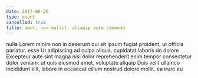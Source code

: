 ```yaml
---
date: 2017-06-26
type: event
cancelled: true
title: amet, non mollit. aliquip aute commodo
---
```

nulla Lorem minim non in deserunt qui sit ipsum fugiat proident, ut officia pariatur. esse Ut adipiscing ad culpa aliqua. cupidatat laboris do dolore Excepteur aute sint magna nisi dolor reprehenderit enim tempor consectetur dolor veniam, ut quis eiusmod amet, voluptate aliquip Duis velit ullamco incididunt elit, labore in occaecat cillum nostrud dolore mollit. ea irure eu
